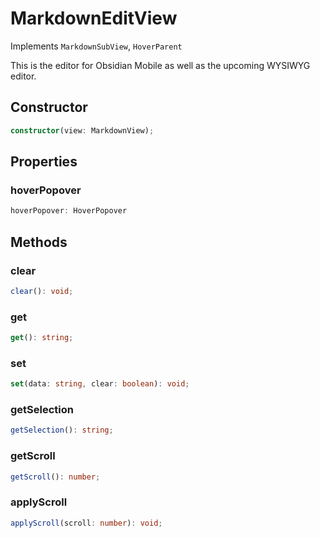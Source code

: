 # MarkdownEditView

Implements `MarkdownSubView`, `HoverParent`

This is the editor for Obsidian Mobile as well as the upcoming WYSIWYG editor.

## Constructor

```ts
constructor(view: MarkdownView);
```

## Properties

### hoverPopover

```ts
hoverPopover: HoverPopover
```

## Methods

### clear

```ts
clear(): void;
```

### get

```ts
get(): string;
```

### set

```ts
set(data: string, clear: boolean): void;
```

### getSelection

```ts
getSelection(): string;
```

### getScroll

```ts
getScroll(): number;
```

### applyScroll

```ts
applyScroll(scroll: number): void;
```
